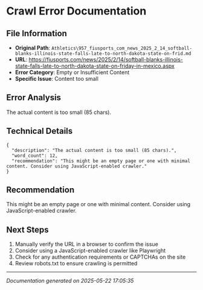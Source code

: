 # Crawl Error Documentation

## File Information
- **Original Path**: `Athletics\957_fiusports_com_news_2025_2_14_softball-blanks-illinois-state-falls-late-to-north-dakota-state-on-frid.md`
- **URL**: https://fiusports.com/news/2025/2/14/softball-blanks-illinois-state-falls-late-to-north-dakota-state-on-friday-in-mexico.aspx
- **Error Category**: Empty or Insufficient Content
- **Specific Issue**: Content too small

## Error Analysis
The actual content is too small (85 chars).

## Technical Details
```
{
  "description": "The actual content is too small (85 chars).",
  "word_count": 12,
  "recommendation": "This might be an empty page or one with minimal content. Consider using JavaScript-enabled crawler."
}
```

## Recommendation
This might be an empty page or one with minimal content. Consider using JavaScript-enabled crawler.

## Next Steps
1. Manually verify the URL in a browser to confirm the issue
2. Consider using a JavaScript-enabled crawler like Playwright
3. Check for any authentication requirements or CAPTCHAs on the site
4. Review robots.txt to ensure crawling is permitted

---
*Documentation generated on 2025-05-22 17:05:35*
